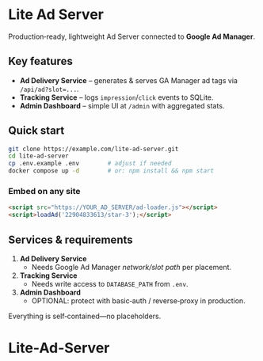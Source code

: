 
# Lite Ad Server

Production‑ready, lightweight Ad Server connected to **Google Ad Manager**.

## Key features
* **Ad Delivery Service** – generates & serves GA Manager ad tags via `/api/ad?slot=...`.
* **Tracking Service** – logs `impression`/`click` events to SQLite.
* **Admin Dashboard** – simple UI at `/admin` with aggregated stats.

## Quick start

```bash
git clone https://example.com/lite-ad-server.git
cd lite-ad-server
cp .env.example .env        # adjust if needed
docker compose up -d        # or: npm install && npm start
```

### Embed on any site

```html
<script src="https://YOUR_AD_SERVER/ad-loader.js"></script>
<script>loadAd('22904833613/star-3');</script>
```

## Services & requirements

1. **Ad Delivery Service**
   - Needs Google Ad Manager *network/slot path* per placement.
2. **Tracking Service**
   - Needs write access to `DATABASE_PATH` from `.env`.
3. **Admin Dashboard**
   - OPTIONAL: protect with basic‑auth / reverse‑proxy in production.

Everything is self‑contained—no placeholders.
# Lite-Ad-Server
